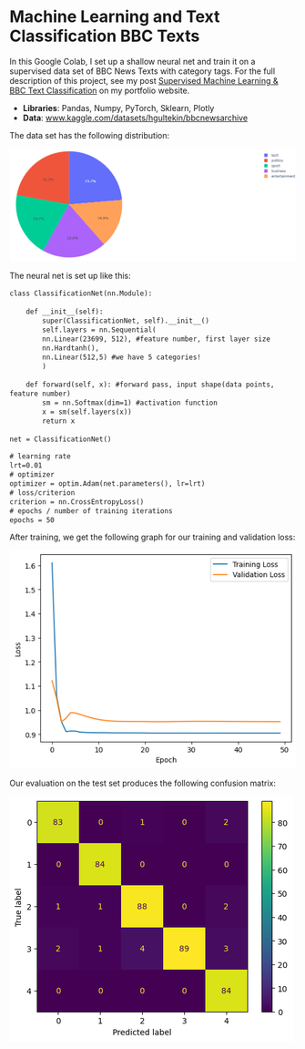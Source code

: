 # Machine Learning and Text Classification BBC Texts

In this Google Colab, I set up a shallow neural net and train it on a supervised data set of BBC News Texts with category tags. For the full description of this project, see my post 
[Supervised Machine Learning & BBC Text Classification](https://ycvogt.github.io/my_portfolio/posts/ml_classificationtext.html) on my portfolio website.

* __Libraries__: Pandas, Numpy, PyTorch, Sklearn, Plotly
* __Data__: www.kaggle.com/datasets/hgultekin/bbcnewsarchive

The data set has the following distribution:

<img src="images/data.png"/>


The neural net is set up like this: 
```
class ClassificationNet(nn.Module):

    def __init__(self):
        super(ClassificationNet, self).__init__()
        self.layers = nn.Sequential(
        nn.Linear(23699, 512), #feature number, first layer size
        nn.Hardtanh(),
        nn.Linear(512,5) #we have 5 categories!
        )

    def forward(self, x): #forward pass, input shape(data points, feature number)
        sm = nn.Softmax(dim=1) #activation function
        x = sm(self.layers(x))
        return x

net = ClassificationNet()
```
```
# learning rate
lrt=0.01
# optimizer
optimizer = optim.Adam(net.parameters(), lr=lrt)
# loss/criterion
criterion = nn.CrossEntropyLoss()
# epochs / number of training iterations
epochs = 50
```
After training, we get the following graph for our training and validation loss:

<img src="images/Training.png"/>

Our evaluation on the test set produces the following confusion matrix:

<img src="images/ConfusionMatrix.png"/>

